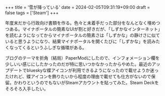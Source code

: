 +++
title = '雪が降っている'
date = 2024-02-05T09:31:19+09:00
draft = false
tags = ['Steam']
+++

年度末だから行政向け書類を作る。色々と未着手だった部分をなんとなく埋めつつある。マイナポータルの簡素なUIが割と好きだが、「しずかなインターネット」を読むようになってからマイナポータルの簡素さは「しずかな」の静けさに似ていると思うようになり、結果マイナポータルを開くたびに「しずかな」を読みたくなってくるというふしぎな循環がある。

ブログのテーマを折角（結局）PaperModにしたので、インフォメーション欄を少しいい感じにしたかったのだが特に思いつかなかったからやめた。最近のアップデートでblueskyな蝶アイコンが利用できるようになったので載せようか迷ったけれど、蝶アイコンを飾りたいから程度の理由で載せても仕方がないので保留。かわりというのでもないがSteamアカウントを貼ってみた。Steam Deckをそろそろ入手したい。
